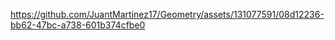 

https://github.com/JuantMartinez17/Geometry/assets/131077591/08d12236-bb62-47bc-a738-601b374cfbe0


